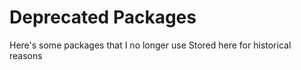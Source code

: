 # Deprecated Packages

Here's some packages that I no longer use
Stored here for historical reasons
